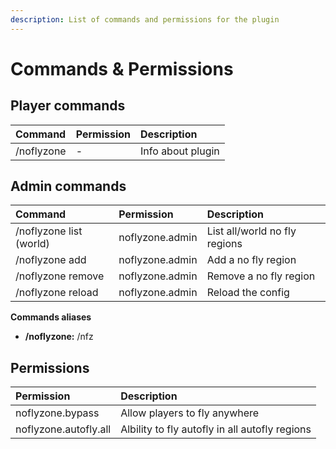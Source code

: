 ```yaml
---
description: List of commands and permissions for the plugin
---
```


# Commands & Permissions

## Player commands

| Command | Permission | Description |
| :--- | :--- | :--- |
| /noflyzone | - | Info about plugin |

## Admin commands

| Command | Permission | Description |
| :--- | :--- | :--- |
| /noflyzone list \(world\) | noflyzone.admin | List all/world no fly regions |
| /noflyzone add   | noflyzone.admin | Add a no fly region |
| /noflyzone remove   | noflyzone.admin | Remove a no fly region |
| /noflyzone reload | noflyzone.admin | Reload the config |

**Commands aliases**

* **/noflyzone:** /nfz

## Permissions

| Permission | Description |
| :--- | :--- |
| noflyzone.bypass | Allow players to fly anywhere |
| noflyzone.autofly.all | Albility to fly autofly in all autofly regions |

